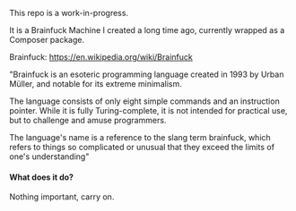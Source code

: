 This repo is a work-in-progress.

It is a Brainfuck Machine I created a long time ago, currently wrapped as a Composer package.

Brainfuck:
https://en.wikipedia.org/wiki/Brainfuck

"Brainfuck is an esoteric programming language created in 1993 by Urban Müller, and notable for its extreme minimalism.

The language consists of only eight simple commands and an instruction pointer. While it is fully Turing-complete, it is not intended for practical use, but to challenge and amuse programmers.

 The language's name is a reference to the slang term brainfuck, which refers to things so complicated or unusual that they exceed the limits of one's understanding"

#### What does it do?
Nothing important, carry on.
